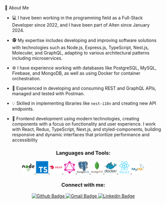 <p dir="auto"><g-emoji class="g-emoji" alias="raising_hand_woman" fallback-src="https://github.githubassets.com/images/icons/emoji/unicode/1f64b-2640.png">🙋</g-emoji> About Me</p>

<ul dir="auto">
  <li>
    <p dir="auto"><g-emoji class="g-emoji" alias="computer" fallback-src="https://github.githubassets.com/images/icons/emoji/unicode/1f4bb.png">💻</g-emoji> I have been working in the programming field as a Full-Stack Developer since 2022, and I have been part of Alten since January 2024.</p>
  </li>
  <li>
    <p dir="auto"><g-emoji class="g-emoji" alias="detective" fallback-src="https://github.githubassets.com/images/icons/emoji/unicode/1f575.png">🕵️</g-emoji> My expertise includes developing and improving software solutions with technologies such as Node.js, Express.js, TypeScript, Nest.js, Moleculer, and GraphQL, adapting to various architectural patterns including microservices.</p>
  </li>
  <li>
    <p dir="auto"><g-emoji class="g-emoji" alias="gear" fallback-src="https://github.githubassets.com/images/icons/emoji/unicode/2699.png">⚙️</g-emoji> I have experience working with databases like PostgreSQL, MySQL, Firebase, and MongoDB, as well as using Docker for container orchestration.</p>
  </li>
  <li>
    <p dir="auto"><g-emoji class="g-emoji" alias="electric_plug" fallback-src="https://github.githubassets.com/images/icons/emoji/unicode/1f50c.png">🔌</g-emoji> Experienced in developing and consuming REST and GraphQL APIs, managed and tested with Postman.</p>
  </li>
  <li>
    <p dir="auto"><g-emoji class="g-emoji" alias="bulb" fallback-src="https://github.githubassets.com/images/icons/emoji/unicode/1f4a1.png">💡</g-emoji> Skilled in implementing libraries like <code>nest-i18n</code> and creating new API endpoints.</p>
  </li>
  <li>
    <p dir="auto"><g-emoji class="g-emoji" alias="art" fallback-src="https://github.githubassets.com/images/icons/emoji/unicode/1f3a8.png">🎨</g-emoji> Frontend development using modern technologies, creating components with a focus on functionality and user experience. I work with React, Redux, TypeScript, Next.js, and styled-components, building responsive and dynamic interfaces that prioritize performance and accessibility</p>
  </li>
</ul>

<h3 align="center" dir="auto">Languages and Tools:</h3>
<p align="center" dir="auto"> 
  <a href="https://nodejs.org/" rel="nofollow"> <img src="https://raw.githubusercontent.com/devicons/devicon/master/icons/nodejs/nodejs-original-wordmark.svg" alt="Node.js" width="40" height="40" style="max-width: 100%;"> </a>
  <a href="https://www.typescriptlang.org/" rel="nofollow"> <img src="https://raw.githubusercontent.com/devicons/devicon/master/icons/typescript/typescript-original.svg" alt="TypeScript" width="40" height="40" style="max-width: 100%;"> </a>
  <a href="https://nestjs.com/" rel="nofollow"> <img src="https://raw.githubusercontent.com/devicons/devicon/master/icons/nestjs/nestjs-original-wordmark.svg" alt="Nest.js" width="40" height="40" style="max-width: 100%;"> </a>
  <a href="https://graphql.org/" rel="nofollow"> <img src="https://raw.githubusercontent.com/devicons/devicon/master/icons/graphql/graphql-plain.svg" alt="GraphQL" width="40" height="40" style="max-width: 100%;"> </a>
  <a href="https://www.postgresql.org/" rel="nofollow"> <img src="https://raw.githubusercontent.com/devicons/devicon/master/icons/postgresql/postgresql-original-wordmark.svg" alt="PostgreSQL" width="40" height="40" style="max-width: 100%;"> </a>
  <a href="https://www.mongodb.com/" rel="nofollow"> <img src="https://raw.githubusercontent.com/devicons/devicon/master/icons/mongodb/mongodb-original-wordmark.svg" alt="MongoDB" width="40" height="40" style="max-width: 100%;"> </a>
  <a href="https://www.docker.com/" rel="nofollow"> <img src="https://raw.githubusercontent.com/devicons/devicon/master/icons/docker/docker-original-wordmark.svg" alt="Docker" width="40" height="40" style="max-width: 100%;"> </a>
  <a href="https://reactjs.org/" rel="nofollow"> <img src="https://raw.githubusercontent.com/devicons/devicon/master/icons/react/react-original-wordmark.svg" alt="React" width="40" height="40" style="max-width: 100%;"> </a>
  <a href="https://www.mysql.com/" rel="nofollow"> <img src="https://raw.githubusercontent.com/devicons/devicon/master/icons/mysql/mysql-original-wordmark.svg" alt="MySQL" width="40" height="40" style="max-width: 100%;"> </a>
</p>

<h3 align="center" dir="auto">Connect with me:</h3>
<p align="center" dir="auto">
  <a href="https://github.com/Rogarrid" rel="nofollow"> <img src="https://img.shields.io/badge/-Github-000?style=flat-square&logo=Github&logoColor=white&link=https://github.com/Rogarrid" alt="Github Badge"> </a>
  <a href="mailto:rocio.gf.12@gmail.com" rel="nofollow"> <img src="https://img.shields.io/badge/-Gmail-c14438?style=flat-square&logo=Gmail&logoColor=white&link=mailto:rocio.gf.12@gmail.com" alt="Gmail Badge"> </a>
  <a href="https://www.linkedin.com/in/rocio-garrido-fernandez/" rel="nofollow"> <img src="https://img.shields.io/badge/-LinkedIn-blue?style=flat-square&logo=Linkedin&logoColor=white&link=https://www.linkedin.com/in/rocio-garrido-fernandez/" alt="Linkedin Badge"> </a>
</p>

